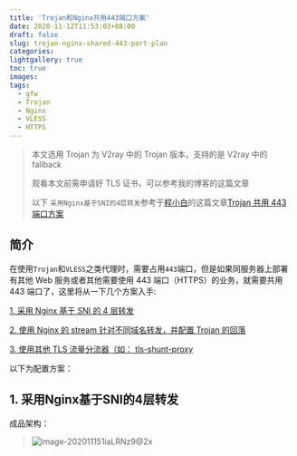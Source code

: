 ```yaml
---
title: 'Trojan和Nginx共用443端口方案'
date: 2020-11-12T11:53:03+08:00
draft: false
slug: trojan-nginx-shared-443-port-plan
categories:
lightgallery: true
toc: true
images:
tags:
  - gfw
  - Trojan
  - Nginx
  - VLESS
  - HTTPS
---
```


> 本文选用 Trojan 为 V2ray 中的 Trojan 版本，支持的是 V2ray 中的 fallback
>
> 观看本文前需申请好 TLS 证书，可以参考我的博客的这篇文章
>
> 以下 `采用Nginx基于SNI的4层转发`参考于[程小白](https://www.chengxiaobai.cn/)的这篇文章[Trojan 共用 443 端口方案](https://www.chengxiaobai.cn/record/trojan-shared-443-port-scheme.html)

## 简介

在使用`Trojan`和`VLESS`之类代理时，需要占用`443`端口，但是如果同服务器上部署有其他 Web 服务或者其他需要使用 443 端口（HTTPS）的业务，就需要共用 443 端口了，这里将从一下几个方案入手:

[1. 采用 Nginx 基于 SNI 的 4 层转发](#1-采用nginx基于sni的4层转发)

[2. 使用 Nginx 的 stream 针对不同域名转发，并配置 Trojan 的回落](#1-采用-nginx-基于-sni-的-4-层转发)

[3. 使用其他 TLS 流量分流器（如： ](#1-采用-nginx-基于-sni-的-4-层转发)[tls-shunt-proxy](https://github.com/liberal-boy/tls-shunt-proxy)

以下为配置方案：

## 1. 采用Nginx基于SNI的4层转发

成品架构：

> ![image-202011151iaLRNz9@2x](https://libget.com/gkirito/blog/image/2020/image-202011151iaLRNz9@2x.png '图片来自程小白')
